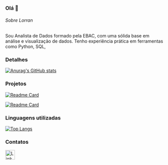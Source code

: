 ### Olá 👋


###### Sobre Lorran
Sou Analista de Dados formado pela EBAC, com uma sólida base em análise e visualização de dados. Tenho experiência prática em ferramentas como Python, SQL,

### Detalhes

[![Anurag's GitHub stats](https://github-readme-stats.vercel.app/api?username=Lorrandaudosso&show_icons=true&theme=dark)](https://github.com/anuraghazra/github-readme-stats)

### Projetos

[![Readme Card](https://github-readme-stats.vercel.app/api/pin/?username=Lorrandaudosso&repo=Analise-exploratoria-EBC-Loggi&theme=dark)](https://github.com/anuraghazra/github-readme-stats)

[![Readme Card](https://github-readme-stats.vercel.app/api/pin/?username=Lorrandaudosso&repo=Projeto-covid&theme=dark)](https://github.com/anuraghazra/github-readme-stats)

### Linguagens utilizadas

[![Top Langs](https://github-readme-stats.vercel.app/api/top-langs/?username=Lorrandaudosso&layout=compact)](https://github.com/anuraghazra/github-readme-stats)


### Contatos

[<img src='https://img.shields.io/badge/LinkedIn-0077B5?style=for-the-badge&logo=linkedin&logoColor=white' alt='Linkedin' height='30'>](https://www.linkedin.com/in/lorran-daudosso/)
